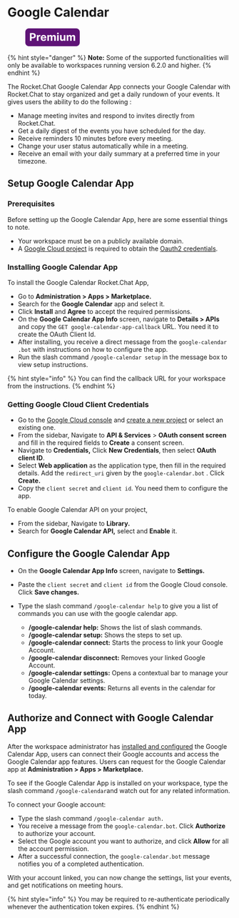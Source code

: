 # Google Calendar

<figure><img src="../../../../.gitbook/assets/Premium.svg" alt=""><figcaption></figcaption></figure>

{% hint style="danger" %}
**Note:** Some of the supported functionalities will only be available to workspaces running version 6.2.0 and higher.
{% endhint %}

The Rocket.Chat Google Calendar App connects your Google Calendar with Rocket.Chat to stay organized and get a daily rundown of your events. It gives users the ability to do the following :

* Manage meeting invites and respond to invites directly from Rocket.Chat.
* Get a daily digest of the events you have scheduled for the day.
* Receive reminders 10 minutes before every meeting.
* Change your user status automatically while in a meeting.
* Receive an email with your daily summary at a preferred time in your timezone.

## Setup Google Calendar App

### Prerequisites

Before setting up the Google Calendar App, here are some essential things to note.&#x20;

* Your workspace must be on a publicly available domain.
* A [Google Cloud project](https://console.cloud.google.com/) is required to obtain the [Oauth2 credentials](https://support.google.com/googleapi/answer/6158849?hl=en).

### Installing Google Calendar App

To install the Google Calendar Rocket.Chat App,

* Go to **Administration > Apps > Marketplace.**
* Search for the **Google Calendar** app and select it.
* Click **Install** and **Agree** to accept the required permissions.
* On the **Google Calendar App Info** screen, navigate to **Details > APIs** and copy the  `GET google-calendar-app-callback` URL. You need it to create the OAuth Client Id.
* After installing, you receive a direct message from the   `google-calendar .bot` with instructions on how to configure the app.&#x20;
* Run the slash command `/google-calendar setup` in the message box to view setup instructions.

{% hint style="info" %}
You can find the callback URL  for your workspace from the instructions.
{% endhint %}

### Getting Google Cloud Client Credentials

* Go to the [Google Cloud console](https://console.cloud.google.com/) and [create a new project](https://support.google.com/googleapi/answer/6158849?hl=en) or select an existing one.
* From the sidebar, Navigate to **API & Services** > **OAuth consent screen** and fill in the required fields to **Create** a consent screen.
* Navigate to **Credentials,** Click **New Credentials**, then select **OAuth client ID**.
* Select **Web application** as the application type, then fill in the required details. Add the  `redirect_uri` given by the `google-calendar.bot` . Click **Create.**
* Copy the `client secret` and `client id`. You need them to configure the app.

To enable Google Calendar API on your project,

* From the sidebar, Navigate to **Library.**
* Search for **Google Calendar API,** select and **Enable** it.

## Configure the Google Calendar App

* On the **Google Calendar App Info** screen, navigate to **Settings.**
* Paste the `client secret` and `client id`  from the Google Cloud console. Click **Save changes.**
*   Type the slash command `/google-calendar help` to give you a list of commands you can use with the google calendar app.

    * **/google-calendar help:** Shows the list of slash commands.
    * **/google-calendar setup:** Shows the steps to set up.
    * **/google-calendar connect:** Starts the process to link your Google Account.
    * **/google-calendar disconnect:** Removes your linked Google Account.
    * **/google-calendar settings:** Opens a contextual bar to manage your Google Calendar settings.
    * **/google-calendar events:** Returns all events in the calendar for today.



## Authorize and Connect with Google Calendar App

After the workspace administrator has [installed and configured](./#setup-google-calendar-app) the Google Calendar App, users can connect their Google accounts and access the Google Calendar app features. Users can request for the Google Calendar app at **Administration > Apps > Marketplace.**

To see if the Google Calendar App is installed on your workspace, type the slash command `/google-calendar`and watch out for any related information.

To connect your Google account:

* Type the slash command `/google-calendar auth.`
* You receive a message from the `google-calendar.bot`. Click **Authorize** to authorize your account.
* Select the Google account you want to authorize, and click **Allow** for all the account permission.
* After a successful connection, the `google-calendar.bot` message notifies you of a completed authentication.

With your account linked, you can now change the settings, list your events, and get notifications on meeting hours.

{% hint style="info" %}
You may be required to re-authenticate periodically whenever the authentication token expires.
{% endhint %}


